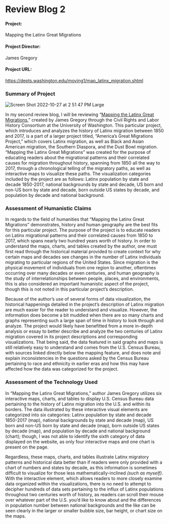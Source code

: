 # Review Blog 2


#### Project:
Mapping the Latinx Great Migrations
#### Project Director:
James Gregory
#### Project URL:
https://depts.washington.edu/moving1/map_latinx_migration.shtml 

### Summary of Project
![Screen Shot 2022-10-27 at 2 51 47 PM Large](https://user-images.githubusercontent.com/112186152/198754788-8997fa1d-2bc5-41da-b718-8cb3fedf4e0b.jpeg)

In my second review blog, I will be reviewing “[Mapping the Latinx Great Migrations](https://depts.washington.edu/moving1/map_latinx_migration.shtml),” created by James Gregory through the Civil Rights and Labor History Consortium at the University of Washington. This particular project, which introduces and analyzes the history of Latinx migration between 1850 and 2017, is a part of a larger project titled, “America’s Great Migrations Project,” which covers Latinx migration, as well as Black and Asian American migration, the Southern Diaspora, and the Dust Bowl migration. “Mapping the Latinx Great Migrations” was created for the purpose of educating readers about the migrational patterns and their correlated causes for migration throughout history, spanning from 1850 all the way to 2017, through a chronological telling of the migratory paths, as well as interactive maps to visualize these paths. The visualization categories included by the project are as follows: Latinx population by state and decade 1850-2017, national backgrounds by state and decade, US born and non-US born by state and decade, born outside US states by decade, and population by decade and national background.

### Assessment of Humanistic Claims 
In regards to the field of humanities that “Mapping the Latinx Great Migrations” demonstrates, history and human geography are the best fits for this particular project. The purpose of the project is to educate readers on Latinx migrational patterns and their correlated causes from 1850 to 2017, which spans nearly two hundred years worth of history. In order to understand the maps, charts, and tables created by the author, one must first read through the historical material provided to create context for why certain maps and decades see changes in the number of Latinx individuals migrating to particular regions of the United States. Since migration is the physical movement of individuals from one region to another, oftentimes occurring over many decades or even centuries, and human geography is the study of interrelationships between people, places, and environments, this is also considered an important humanistic aspect of the project, though this is not noted in this particular project’s description.

Because of the author’s use of several forms of data visualization, the historical happenings detailed in the project’s description of Latinx migration are much easier for the reader to understand and visualize. However, the information does become a bit muddled when there are so many charts and graphs representing such a large span of time in history to look through and analyze. The project would likely have benefitted from a more in-depth analysis or essay to better describe and analyze the two centuries of Latinx migration covered in its project descriptions and corresponding visualizations. That being said, the data featured in said graphs and maps is still relatively easy to understand and comes from the U.S. Census Bureau, with sources linked directly below the mapping feature, and does note and explain inconsistencies in the questions asked by the Census Bureau pertaining to race and ethnicity in earlier eras and how this may have affected how the data was categorized for the project. 

### Assessment of the Technology Used
In “Mapping the Latinx Great Migrations,” author James Gregory utilizes six interactive maps, charts, and tables to display U.S. Census Bureau data pertaining to the history of Latinx migration into the U.S. and within its borders. The data illustrated by these interactive visual elements are categorized into six categories: Latinx population by state and decade 1850-2017 (map), national backgrounds by state and decade (map), US born and non-US born by state and decade (map), born outside US states by decade (map), and population by decade and national background (chart); though, I was not able to identify the sixth category of data displayed on the website, as only four interactive maps and one chart is present on the page. 

Regardless, these maps, charts, and tables illustrate Latinx migratory patterns and historical data better than if readers were only provided with a chart of numbers and states by decade, as this information is sometimes difficult to visualize for those less mathematically-inclined _(such as myself)_. With the interactive element, which allows readers to more closely examine data organized within the visualizations, there is no need to attempt to decipher hundreds of data sets pertaining to the influx of Latinx populations throughout two centuries worth of history, as readers can scroll their mouse over whatever part of the U.S. you’d like to know about and the differences in population number between national backgrounds and the like can be seen clearly in the larger or smaller bubble size, bar height, or chart size on the maps.
